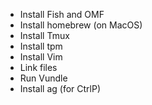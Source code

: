 - Install Fish and OMF
- Install homebrew (on MacOS)
- Install Tmux
- Install tpm
- Install Vim
- Link files
- Run Vundle
- Install ag (for CtrlP)

